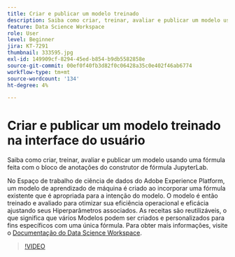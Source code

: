 ```yaml
---
title: Criar e publicar um modelo treinado
description: Saiba como criar, treinar, avaliar e publicar um modelo usando uma fórmula feita com o bloco de anotações do construtor de fórmula JupyterLab.
feature: Data Science Workspace
role: User
level: Beginner
jira: KT-7291
thumbnail: 333595.jpg
exl-id: 149909cf-8294-45ed-b854-b9db5582858e
source-git-commit: 00ef0f40fb3d82f0c06428a35c0e402f46ab6774
workflow-type: tm+mt
source-wordcount: '134'
ht-degree: 4%

---
```


# Criar e publicar um modelo treinado na interface do usuário

Saiba como criar, treinar, avaliar e publicar um modelo usando uma fórmula feita com o bloco de anotações do construtor de fórmula JupyterLab.

No Espaço de trabalho de ciência de dados do Adobe Experience Platform, um modelo de aprendizado de máquina é criado ao incorporar uma fórmula existente que é apropriada para a intenção do modelo. O modelo é então treinado e avaliado para otimizar sua eficiência operacional e eficácia ajustando seus Hiperparâmetros associados. As receitas são reutilizáveis, o que significa que vários Modelos podem ser criados e personalizados para fins específicos com uma única fórmula. Para obter mais informações, visite o [Documentação do Data Science Workspace](https://experienceleague.adobe.com/docs/experience-platform/data-science-workspace/home.html?lang=pt-BR).

>[!VIDEO](https://video.tv.adobe.com/v/333595)

